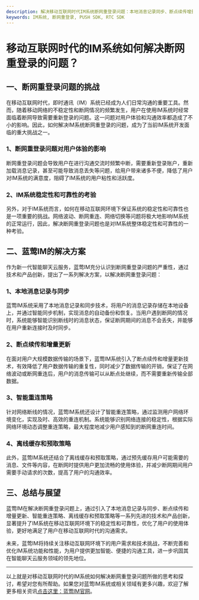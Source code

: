 ```yaml
---
description: 解决移动互联网时代IM系统断网重登录问题：本地消息记录同步、断点续传增量更新、智能重连策略、离线缓存预取策略。
keywords: IM系统, 断网重登录, PUSH SDK, RTC SDK
---
```

# 移动互联网时代的IM系统如何解决断网重登录的问题？

## 一、断网重登录问题的挑战
在移动互联网时代，即时通讯（IM）系统已经成为人们日常沟通的重要工具。然而，随着移动网络的不稳定性和断网情况的频繁发生，用户在使用IM系统时经常面临着断网导致需要重新登录的问题。这一问题对用户体验和沟通效率都造成了不小的影响。因此，如何解决IM系统断网重登录的问题，成为了当前IM系统开发面临的重大挑战之一。

### 1、断网重登录问题对用户体验的影响
断网重登录问题会导致用户在进行沟通交流时频繁中断，需要重新登录账户，重新加载消息记录，甚至可能导致消息丢失等问题，给用户带来诸多不便，降低了用户对IM系统的满意度，阻碍了IM系统的用户粘性和活跃度。

### 2、IM系统稳定性和可靠性的考验
另外，对于IM系统而言，如何在移动互联网环境下保证系统的稳定性和可靠性也是一项重要的挑战。网络波动、断网重连、网络切换等问题将极大地影响IM系统的正常运行，因此，解决断网重登录问题也是对IM系统整体稳定性和可靠性的一种考验。

## 二、蓝莺IM的解决方案
作为新一代智能聊天云服务，蓝莺IM充分认识到断网重登录问题的严重性，通过技术和产品创新，提出了一系列解决方案，以解决断网重登录问题：

### 1、本地消息记录与同步
蓝莺IM系统采用了本地消息记录和同步技术，将用户的消息记录存储在本地设备上，并通过智能同步机制，实现消息的自动备份和恢复。当用户遇到断网的情况时，系统能够智能识别断线时的消息状态，保证断网期间的消息不会丢失，并能够在用户重新连接时及时同步。

### 2、断点续传和增量更新
在面对用户大规模数据传输的场景下，蓝莺IM系统引入了断点续传和增量更新技术，有效降低了用户数据传输的重复性，同时减少了数据传输的开销，保证了在网络波动或断网重连后，用户的消息传输可以从断点处继续，而不需要重新传输全部数据。

### 3、智能重连策略
针对网络断线的情况，蓝莺IM系统还设计了智能重连策略，通过监测用户网络环境变化，实现及时、高效的重连机制。系统能够识别网络连接的稳定性，根据实际网络环境动态调整重连策略，最大程度地减少用户感知到的断网重连时间。

### 4、离线缓存和预取策略
此外，蓝莺IM系统还结合了离线缓存和预取策略，通过预先缓存用户可能需要的消息、文件等内容，在断网时提供用户更加流畅的使用体验，并减少断网期间用户需要手动请求的次数，提高了用户的沟通效率。

## 三、总结与展望
蓝莺IM在解决断网重登录问题上，通过引入了本地消息记录与同步、断点续传和增量更新、智能重连策略、离线缓存和预取策略等一系列先进的技术和产品创新，显著提升了IM系统在移动互联网环境下的稳定性和可靠性，优化了用户的使用体验，更好地满足了用户在移动互联网时代的沟通需求。

未来，蓝莺IM将持续关注移动互联网环境下的用户需求和技术挑战，不断完善和优化IM系统功能和性能，为用户提供更加智能、便捷的沟通工具，进一步巩固其在智能聊天云服务领域的领先地位。

---

以上就是对移动互联网时代的IM系统如何解决断网重登录问题所做的思考和探讨，希望对您有所帮助。如果您对蓝莺IM系统或相关领域有更多兴趣，欢迎了解更多相关资讯[点击这里：蓝莺IM官网](https://www.lanyingim.com)。